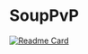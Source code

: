 # SoupPvP

[![Readme Card](https://github-readme-stats.vercel.app/api/pin/?username=Lably-Team&repo=SoupPvP&theme=tokyonight)](https://github.com/Lably-Team/SoupPvP)
